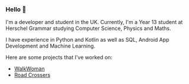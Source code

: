 ### Hello 👋

I'm a developer and student in the UK. Currently, I'm a Year 13 student at Herschel Grammar studying Computer Science, Physics and Maths.

I have experience in Python and Kotlin as well as SQL, Android App Development and Machine Learning.

Here are some projects that I've worked on:

- [WalkWoman](https://github.com/JJay2005/Walk-Woman) 
- [Road Crossers](https://github.com/JJay2005/Road-Crossers) 
